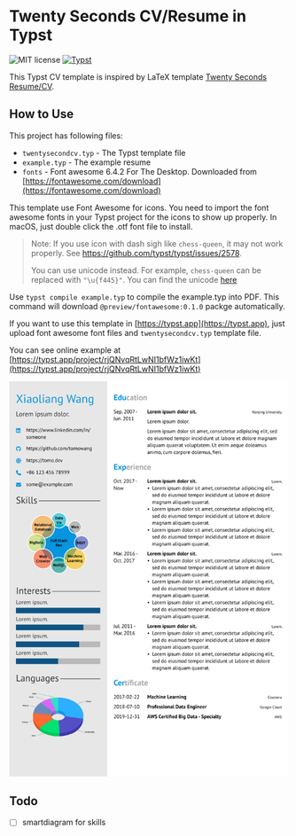 # Twenty Seconds CV/Resume in Typst

![MIT license](https://img.shields.io/github/license/tomowang/typst-twentysecondcv)
[![Typst](https://img.shields.io/badge/Made_with-Typst-blue)](https://typst.app/)

This Typst CV template is inspired by LaTeX template
[Twenty Seconds Resume/CV](https://www.latextemplates.com/template/twenty-seconds-resumecv).

## How to Use

This project has following files:

* `twentysecondcv.typ` - The Typst template file
* `example.typ` - The example resume
* `fonts` - Font awesome 6.4.2 For The Desktop. Downloaded from [https://fontawesome.com/download](https://fontawesome.com/download)

This template use Font Awesome for icons. You need to import the font awesome fonts
in your Typst project for the icons to show up properly. In macOS, just double
click the .otf font file to install.

> Note: If you use icon with dash sigh like `chess-queen`, it may not work properly.
> See https://github.com/typst/typst/issues/2578.
>
> You can use unicode instead. For example, `chess-queen` can be replaced with `"\u{f445}"`.
> You can find the unicode [here](https://github.com/typst/packages/blob/main/packages/preview/fontawesome/0.1.0/lib.typ)

Use `typst compile example.typ` to compile the example.typ into PDF.
This command will download `@preview/fontawesome:0.1.0` packge automatically.

If you want to use this template in [https://typst.app](https://typst.app),
just upload font awesome font files and `twentysecondcv.typ` template file.

You can see online example at [https://typst.app/project/rjQNvqRtLwNI1bfWz1iwKt](https://typst.app/project/rjQNvqRtLwNI1bfWz1iwKt)

![Preview Example](example.png)

## Todo

 - [ ] smartdiagram for skills
